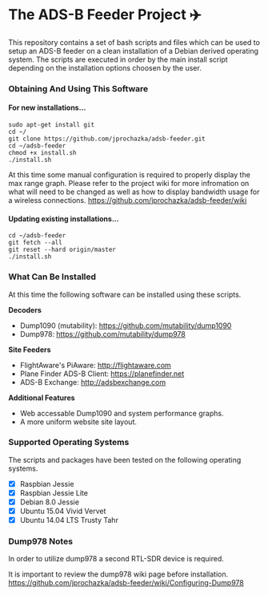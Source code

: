 # The ADS-B Feeder Project :airplane:

This repository contains a set of bash scripts and files which can be used to setup an ADS-B
feeder on a clean installation of a Debian derived operating system. The scripts are executed
in order by the main install script depending on the installation options choosen by the user.

### Obtaining And Using This Software

#### For new installations...

    sudo apt-get install git
    cd ~/
    git clone https://github.com/jprochazka/adsb-feeder.git
    cd ~/adsb-feeder
    chmod +x install.sh
    ./install.sh
    
At this time some manual configuration is required to properly display the max range graph. Please
refer to the project wiki for more infromation on what will need to be changed as well as how to
display bandwidth usage for a wireless connections. https://github.com/jprochazka/adsb-feeder/wiki
    
#### Updating existing installations...

    cd ~/adsb-feeder
    git fetch --all
    git reset --hard origin/master
    ./install.sh

### What Can Be Installed

At this time the following software can be installed using these scripts.

**Decoders**

* Dump1090 (mutability):  https://github.com/mutability/dump1090
* Dump978:                https://github.com/mutability/dump978

**Site Feeders**

* FlightAware's PiAware:      http://flightaware.com
* Plane Finder ADS-B Client:  https://planefinder.net
* ADS-B Exchange:             http://adsbexchange.com

**Additional Features**

* Web accessable Dump1090 and system performance graphs.
* A more uniform website site layout.

### Supported Operating Systems

The scripts and packages have been tested on the following operating systems.

- [X] Raspbian Jessie
- [X] Raspbian Jessie Lite
- [X] Debian 8.0 Jessie
- [X] Ubuntu 15.04 Vivid Vervet
- [X] Ubuntu 14.04 LTS Trusty Tahr

### Dump978 Notes

In order to utilize dump978 a second RTL-SDR device is required.

It is important to review the dump978 wiki page before installation.  
https://github.com/jprochazka/adsb-feeder/wiki/Configuring-Dump978
